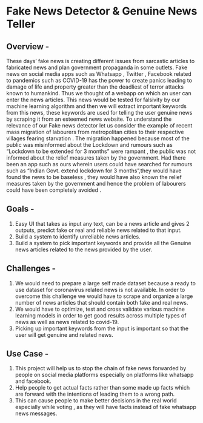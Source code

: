 # Fake News Detector & Genuine News Teller
## Overview -
These days’ fake news is creating different issues from sarcastic articles to fabricated news and plan government propaganda in some outlets. Fake news on social media apps such as Whatsapp , Twitter , Facebook related to pandemics such as COVID-19 has the power to create panics leading to damage of life and property greater than the deadliest of terror attacks known to humankind.
Thus we thought of a webapp on which an user can enter the news articles. This news would be tested for falsivity by our machine learning algorithm and then we will extract important keywords from this news, these keywords are used for telling the user genuine news by scraping it from an esteemed news website.
To understand the relevance of our Fake news detector let us consider the example of recent mass migration of labourers from metropolitan cities to their respective villages fearing starvation . The migration happened because most of the public was misinformed about the Lockdown and rumours such as “Lockdown to be extended for 3 months” were rampant , the public was not informed about the relief measures taken by the government. Had there been an app such as ours wherein users could have searched for rumours such as “Indian Govt. extend lockdown for 3 months”,they would have found the news to be baseless , they would have also known the relief measures taken by the government and hence the problem of labourers could have been completely avoided . 

## Goals -  
  1) Easy UI that takes as input any text, can be a news article and gives 2 outputs, predict fake or real and reliable news related to that input.
  2) Build a system to identify unreliable news articles. 
  3) Build a system to pick important keywords and provide all the Genuine news articles related to the news provided by the user.

## Challenges - 
  1) We would need to prepare a large self made dataset because a ready to use  dataset for coronavirus related news is not available. In order to overcome this challenge we would have to scrape and organize a large number of news articles that should contain both fake and real news.
  2) We would have to optimize, test and cross validate various machine learning models in order to get good results across multiple types of news as well as news related to covid-19.
  3) Picking up important keywords from the input is important so that the user will get genuine and related news.

## Use Case - 
  1) This project will help us to stop the chain of fake news forwarded by people on social media platforms especially on platforms like whatsapp and facebook.
  2) Help people to get actual facts rather than some made up facts which are forward with the intentions of leading them to a wrong path. 
  3) This can cause people to make better decisions in the real world especially while voting , as they will have facts instead of fake whatsapp news messages.


